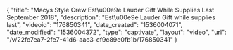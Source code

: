 {
    "title": "Macys Style Crew Est\u00e9e Lauder Gift While Supplies Last September 2018",
    "description": "Est\u00e9e Lauder Gift while supplies last",
    "videoid": "176850341",
    "date_created": "1536004071",
    "date_modified": "1536004372",
    "type": "captivate",
    "layout": "video",
    "url": "\/v\/22fc7ea7-2fe7-41d6-aac3-cf9c89e0fb1b\/176850341"
}